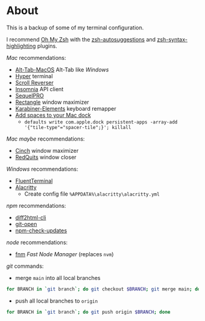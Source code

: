 # About

This is a backup of some of my terminal configuration.

I recommend [Oh My Zsh](https://ohmyz.sh/) with the [zsh-autosuggestions](https://github.com/zsh-users/zsh-autosuggestions) and [zsh-syntax-highlighting](https://github.com/zsh-users/zsh-syntax-highlighting) plugins.

*Mac* recommendations:
- [Alt-Tab-MacOS](https://github.com/lwouis/alt-tab-macos) Alt-Tab like _Windows_
- [Hyper](https://hyper.is/) terminal
- [Scroll Reverser](https://pilotmoon.com/scrollreverser/)
- [Insomnia](https://insomnia.rest/) API client
- [SequelPRO](http://www.sequelpro.com/)
- [Rectangle](https://rectangleapp.com/) window maximizer
- [Karabiner-Elements](https://karabiner-elements.pqrs.org/) keyboard remapper
- [Add spaces to your Mac dock](https://www.imore.com/add-space-your-mac-dock)
    - `defaults write com.apple.dock persistent-apps -array-add '{"tile-type"="spacer-tile";}'; killall`

*Mac* _maybe_ recommendations:
- [Cinch](http://www.irradiatedsoftware.com/cinch/) window maximizer
- [RedQuits](http://www.carsten-mielke.com/redquits.html) window closer

*Windows* recommendations:
- [FluentTerminal](https://github.com/felixse/FluentTerminal)
- [Alacritty](https://github.com/alacritty/alacritty)
    - Create config file `%APPDATA%\alacritty\alacritty.yml`

*npm* recommendations:
- [diff2html-cli](https://github.com/rtfpessoa/diff2html-cli)
- [git-open](https://github.com/paulirish/git-open)
- [npm-check-updates](https://www.npmjs.com/package/npm-check-updates)

*node* recommendations:
- [fnm](https://github.com/Schniz/fnm) _Fast Node Manager_ (replaces `nvm`)

*git* commands:
- merge `main` into all local branches
```sh
for BRANCH in `git branch`; do git checkout $BRANCH; git merge main; done
``` 
- push all local branches to `origin`
```sh
for BRANCH in `git branch`; do git push origin $BRANCH; done
```
